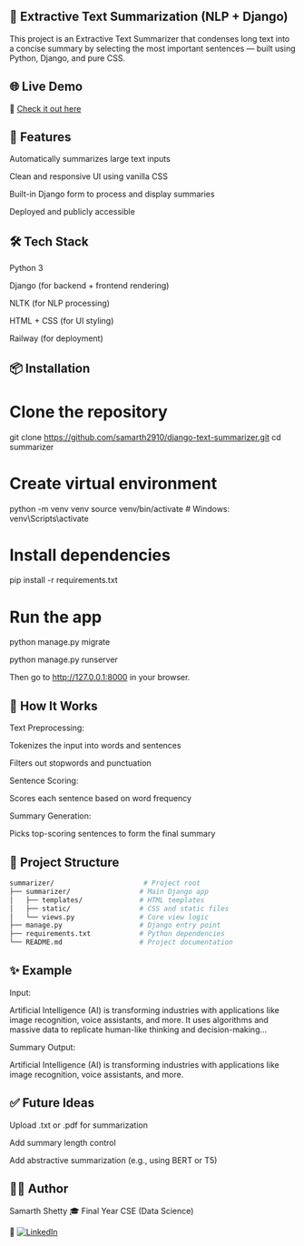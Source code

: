 ## 📝 Extractive Text Summarization (NLP + Django)
This project is an Extractive Text Summarizer that condenses long text into a concise summary by selecting the most important sentences — built using Python, Django, and pure CSS.

## 🌐 Live Demo

🔗 [Check it out here](https://django-text-summarizer-production.up.railway.app/)

## 🚀 Features
Automatically summarizes large text inputs

Clean and responsive UI using vanilla CSS

Built-in Django form to process and display summaries

Deployed and publicly accessible

## 🛠 Tech Stack
Python 3

Django (for backend + frontend rendering)

NLTK (for NLP processing)

HTML + CSS (for UI styling)

Railway (for deployment)

## 📦 Installation

# Clone the repository
git clone https://github.com/samarth2910/django-text-summarizer.git
cd summarizer

# Create virtual environment
python -m venv venv
source venv/bin/activate  # Windows: venv\Scripts\activate

# Install dependencies
pip install -r requirements.txt

# Run the app
python manage.py migrate

python manage.py runserver

Then go to http://127.0.0.1:8000 in your browser.

## 🧠 How It Works
Text Preprocessing:

Tokenizes the input into words and sentences

Filters out stopwords and punctuation

Sentence Scoring:

Scores each sentence based on word frequency

Summary Generation:

Picks top-scoring sentences to form the final summary

## 📁 Project Structure

```bash
summarizer/                      # Project root
├── summarizer/                 # Main Django app
│   ├── templates/              # HTML templates
│   ├── static/                 # CSS and static files
│   └── views.py                # Core view logic
├── manage.py                   # Django entry point
├── requirements.txt            # Python dependencies
└── README.md                   # Project documentation
```
## ✨ Example
Input:

Artificial Intelligence (AI) is transforming industries with applications like image recognition, voice assistants, and more. It uses algorithms and massive data to replicate human-like thinking and decision-making...

Summary Output:

Artificial Intelligence (AI) is transforming industries with applications like image recognition, voice assistants, and more.

## ✅ Future Ideas
Upload .txt or .pdf for summarization

Add summary length control

Add abstractive summarization (e.g., using BERT or T5)


## 🙋‍♂️ Author
Samarth Shetty
🎓 Final Year CSE (Data Science)

🔗 [![LinkedIn](https://img.shields.io/badge/LinkedIn-blue?logo=linkedin&logoColor=white)](https://www.linkedin.com/in/samarthshetty1/)



